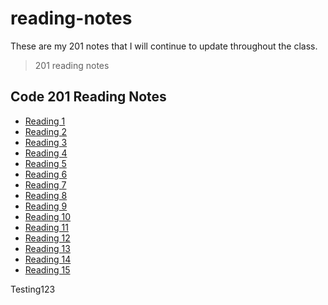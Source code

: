 # reading-notes

These are my 201 notes that I will continue to update throughout the class.
> 201 reading notes

## Code 201 Reading Notes

- [Reading 1](201/read01.md)
- [Reading 2](201/read02.md)
- [Reading 3](201/read03.md)
- [Reading 4](201/read04.md)
- [Reading 5](201/read05.md)
- [Reading 6](201/read06.md)
- [Reading 7](201/read07.md)
- [Reading 8](201/read08.md)
- [Reading 9](201/read09.md)
- [Reading 10](201/read10.md)
- [Reading 11](201/read11.md)
- [Reading 12](201/read12.md)
- [Reading 13](201/read13.md)
- [Reading 14](201/read14.md)
- [Reading 15](201/read15.md)

Testing123





